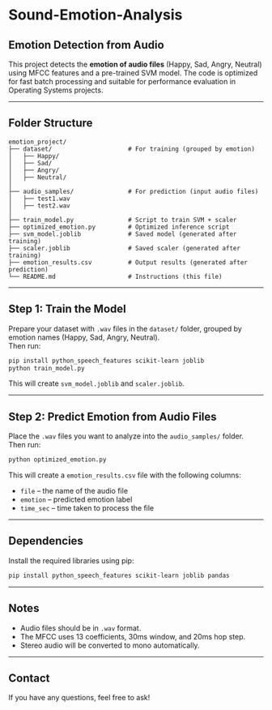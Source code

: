 # Sound-Emotion-Analysis


## Emotion Detection from Audio

This project detects the **emotion of audio files** (Happy, Sad, Angry, Neutral) using MFCC features and a pre-trained SVM model. The code is optimized for fast batch processing and suitable for performance evaluation in Operating Systems projects.

---

## Folder Structure

```
emotion_project/
├── dataset/                     # For training (grouped by emotion)
│   ├── Happy/
│   ├── Sad/
│   ├── Angry/
│   ├── Neutral/
│
├── audio_samples/               # For prediction (input audio files)
│   ├── test1.wav
│   ├── test2.wav
│
├── train_model.py               # Script to train SVM + scaler
├── optimized_emotion.py         # Optimized inference script
├── svm_model.joblib             # Saved model (generated after training)
├── scaler.joblib                # Saved scaler (generated after training)
├── emotion_results.csv          # Output results (generated after prediction)
└── README.md                    # Instructions (this file)
```

---

## Step 1: Train the Model

Prepare your dataset with `.wav` files in the `dataset/` folder, grouped by emotion names (Happy, Sad, Angry, Neutral).  
Then run:

```bash
pip install python_speech_features scikit-learn joblib
python train_model.py
```

This will create `svm_model.joblib` and `scaler.joblib`.

---

## Step 2: Predict Emotion from Audio Files

Place the `.wav` files you want to analyze into the `audio_samples/` folder.  
Then run:

```bash
python optimized_emotion.py
```

This will create a `emotion_results.csv` file with the following columns:

- `file` – the name of the audio file
- `emotion` – predicted emotion label
- `time_sec` – time taken to process the file

---

## Dependencies

Install the required libraries using pip:

```bash
pip install python_speech_features scikit-learn joblib pandas
```

---

## Notes

- Audio files should be in `.wav` format.
- The MFCC uses 13 coefficients, 30ms window, and 20ms hop step.
- Stereo audio will be converted to mono automatically.

---

## Contact

If you have any questions, feel free to ask!

